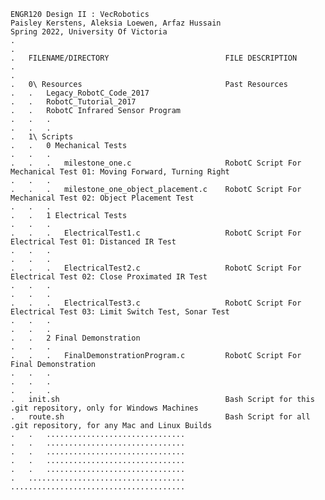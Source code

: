     ENGR120 Design II : VecRobotics 
    Paisley Kerstens, Aleksia Loewen, Arfaz Hussain
    Spring 2022, University Of Victoria
    .
    .   
    .   FILENAME/DIRECTORY                          FILE DESCRIPTION
    .
    .
    .   0\ Resources                                Past Resources
    .   .   Legacy_RobotC_Code_2017
    .   .   RobotC_Tutorial_2017
    .   .   RobotC Infrared Sensor Program
    .   .   .
    .   .   .
    .   1\ Scripts
    .   .   0 Mechanical Tests   
    .   .   .                     
    .   .   .   milestone_one.c                     RobotC Script For Mechanical Test 01: Moving Forward, Turning Right
    .   .   .                                       
    .   .   .   milestone_one_object_placement.c    RobotC Script For Mechanical Test 02: Object Placement Test
    .   .   .                                       
    .   .   1 Electrical Tests  
    .   .   .                      
    .   .   .   ElectricalTest1.c                   RobotC Script For Electrical Test 01: Distanced IR Test
    .   .   .  
    .   .   .                                     
    .   .   .   ElectricalTest2.c                   RobotC Script For Electrical Test 02: Close Proximated IR Test
    .   .   .
    .   .   .
    .   .   .   ElectricalTest3.c                   RobotC Script For Electrical Test 03: Limit Switch Test, Sonar Test
    .   .   .                                       
    .   .   . 
    .   .   2 Final Demonstration
    .   .   .
    .   .   .   FinalDemonstrationProgram.c         RobotC Script For Final Demonstration
    .   .   .
    .   .   .
    .   .   .
    .   init.sh                                     Bash Script for this .git repository, only for Windows Machines
    .   route.sh                                    Bash Script for all .git repository, for any Mac and Linux Builds                                           
    .   .   ...............................
    .   .   ...............................
    .   .   ...............................
    .   .   ...............................
    .   .   ...............................
    .   ...................................
    .......................................